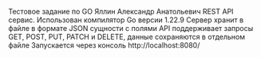 Тестовое задание по GO
Яллин Александр Анатольевич
REST API сервис. Использован компилятор Go версии 1.22.9 Сервер  хранит в файле в формате JSON сущности с полями
API поддерживает запросы GET, POST, PUT, PATCH и DELETE, данные сохраняются в отдельном файле
Запускается через консоль http://localhost:8080/  
